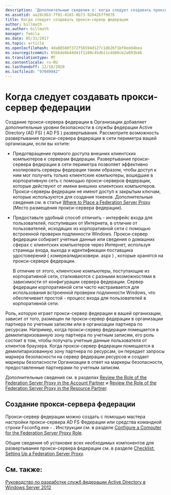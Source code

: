 ```yaml
---
description: 'Дополнительные сведения о: когда следует создавать прокси-сервер федерации'
ms.assetid: aa20c8b3-7f01-4165-8b73-92642bff9676
title: Когда следует создавать прокси-сервер федерации
author: billmath
ms.author: billmath
manager: femila
ms.date: 05/31/2017
ms.topic: article
ms.openlocfilehash: 4da88560f372f56594d127c1db26f1bf8edd4bea
ms.sourcegitcommit: 65b6de6b44d41f1180c45db11cdd60cb2a093b46
ms.translationtype: MT
ms.contentlocale: ru-RU
ms.lasthandoff: 12/10/2020
ms.locfileid: "97049942"
---
```

# <a name="when-to-create-a-federation-server-proxy"></a>Когда следует создавать прокси-сервер федерации

Создание прокси-сервера федерации в Организации добавляет дополнительные уровни безопасности в службы федерации Active Directory (AD FS) \( AD FS \) развертывания. Рассмотрите возможность развертывания прокси-сервера федерации в сети периметра вашей организации, если вы хотите:

-   Предотвращение прямого доступа внешних клиентских компьютеров к серверам федерации. Развертывание прокси-сервера федерации в сети периметра позволяет эффективно изолировать серверы федерации таким образом, чтобы доступ к ним мог получить только клиентские компьютеры, вошедшие в корпоративную сеть с помощью прокси-серверов федерации, которые действуют от имени внешних клиентских компьютеров. Прокси-серверы федерации не имеют доступ к закрытым ключам, которые используются для создания токенов. Дополнительные сведения см. в статье [Where to Place a Federation Server Proxy](Where-to-Place-a-Federation-Server-Proxy.md) (Место размещения прокси-сервера федерации).

-   Предоставьте удобный способ отличить \- интерфейс входа для пользователей, поступивших от Интернета, в отличие от пользователей, исходящих из корпоративной сети с помощью встроенной проверки подлинности Windows. Прокси-сервер федерации собирает учетные данные или сведения о домашних сферах с клиентских компьютеров через Интернет, используя страницы входа, выхода и идентификации поставщика удостоверений \( хомереалмдисковери. aspx \) , которые хранятся на прокси-сервере федерации.

    В отличие от этого, клиентские компьютеры, поступающие из корпоративной сети, сталкиваются с разными возможностями в зависимости от конфигурации сервера федерации. Сервер федерации корпоративной сети часто настраивается для использования встроенной проверки подлинности Windows, что обеспечивает простой \- процесс входа для пользователей в корпоративной сети.

Роль, которую играет прокси-сервер федерации в вашей организации, зависит от того, размещен ли прокси-сервер федерации в организации партнера по учетным записям или в организации партнера по ресурсам. Например, когда прокси-сервер федерации помещается в демилитаризованную зону партнера по учетным записям, его роль состоит в том, чтобы получать учетные данные пользователя от клиентов браузера. Когда прокси-сервер федерации помещается в демилитаризованную зону партнера по ресурсам, он передает запросы маркера безопасности на сервер федерации ресурсов и создает маркеры безопасности Организации в ответ на маркеры безопасности, предоставленные партнерами по учетным записям.

Дополнительные сведения см. в разделах [Review the Role of the Federation Server Proxy in the Account Partner](Review-the-Role-of-the-Federation-Server-Proxy-in-the-Account-Partner.md) и [Review the Role of the Federation Server Proxy in the Resource Partner](Review-the-Role-of-the-Federation-Server-Proxy-in-the-Resource-Partner.md).

## <a name="how-to-create-a-federation-server-proxy"></a>Создание прокси-сервера федерации
Прокси-сервер федерации можно создать с помощью мастера настройки прокси-сервера AD FS Федерации или средства командной строки Fsconfig.exe \- . Инструкции см. в разделе [Configure a Computer for the Federation Server Proxy Role](../../ad-fs/deployment/Configure-a-Computer-for-the-Federation-Server-Proxy-Role.md).

Общие сведения об установке всех необходимых компонентов для развертывания прокси-сервера федерации см. в разделе [Checklist: Setting Up a Federation Server Proxy](../../ad-fs/deployment/Checklist--Setting-Up-a-Federation-Server-Proxy.md).

## <a name="see-also"></a>См. также:
[Руководство по разработке служб федерации Active Directory в Windows Server 2012](AD-FS-Design-Guide-in-Windows-Server-2012.md)
